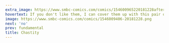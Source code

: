 ```yaml
---
extra_image: https://www.smbc-comics.com/comics/154600965220181228after.png
hovertext: If you don't like them, I can cover them up with this pair of fanny packs.
image: https://www.smbc-comics.com/comics/1546009406-20181228.png
next: 'no'
prev: fundamental
title: Chastity
---
```

